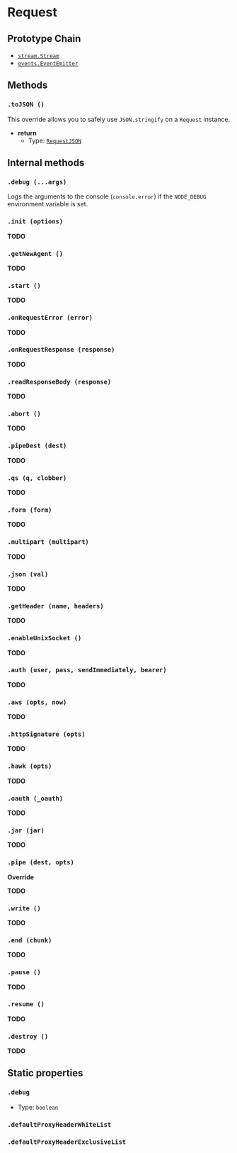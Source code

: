 # Request

## Prototype Chain

- [`stream.Stream`](https://github.com/nodejs/node/blob/master/lib/stream.js#L22)
- [`events.EventEmitter`](https://nodejs.org/api/events.html#events_class_eventemitter)

## Methods

### `.toJSON ()`

This override allows you to safely use `JSON.stringify` on a `Request` instance.

- **return**
  - Type: [`RequestJSON`](../interfaces/request-json.md)


## Internal methods

### `.debug (...args)`

Logs the arguments to the console (`console.error`) if the `NODE_DEBUG` environment variable is set.

### `.init (options)`

**TODO**

### `.getNewAgent ()`

**TODO**

### `.start ()`

**TODO**

### `.onRequestError (error)`

**TODO**

### `.onRequestResponse (response)`

**TODO**

### `.readResponseBody (response)`

**TODO**

### `.abort ()`

**TODO**

### `.pipeDest (dest)`

**TODO**

### `.qs (q, clobber)`

**TODO**

### `.form (form)`

**TODO**

### `.multipart (multipart)`

**TODO**

### `.json (val)`

**TODO**

### `.getHeader (name, headers)`

**TODO**

### `.enableUnixSocket ()`

**TODO**

### `.auth (user, pass, sendImmediately, bearer)`

**TODO**

### `.aws (opts, now)`

**TODO**

### `.httpSignature (opts)`

**TODO**

### `.hawk (opts)`

**TODO**

### `.oauth (_oauth)`

**TODO**

### `.jar (jar)`

**TODO**

### `.pipe (dest, opts)`

**Override**

**TODO**

### `.write ()`

**TODO**

### `.end (chunk)`

**TODO**

### `.pause ()`

**TODO**

### `.resume ()`

**TODO**

### `.destroy ()`

**TODO**

## Static properties

### `.debug`

- Type: `boolean`

### `.defaultProxyHeaderWhiteList`

### `.defaultProxyHeaderExclusiveList`
